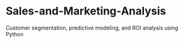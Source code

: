 # Sales-and-Marketing-Analysis
Customer segmentation, predictive modeling, and ROI analysis using Python
